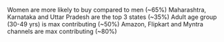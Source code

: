 Women are more likely to buy compared to men (~65%)
Maharashtra, Karnataka and Uttar Pradesh are the top 3 states (~35%) Adult age group (30-49 yrs) is max contributing (~50%)
Amazon, Flipkart and Myntra channels are max contributing (~80%)
